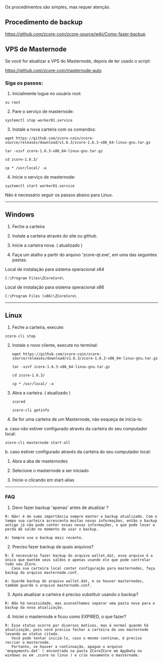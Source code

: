 Os procedimentos são simples, mas requer atenção.

## Procedimento de backup

https://github.com/zcore-coin/zcore-source/wiki/Como-fazer-backup


## VPS de Masternode

Se você for atualizar a VPS do Masternode, depois de ter usado o script:

https://github.com/zcore-coin/masternode-auto

### Siga os passos:

1. Inicialmente logue no usuário root: 

`su root`

2. Pare o serviço de masternode: 

`systemctl stop worker01.service`

3. Instale a nova carteira com os comandos:
```
wget https://github.com/zcore-coin/zcore-source/releases/download/v1.6.3/zcore-1.6.3-x86_64-linux-gnu.tar.gz

tar -xzvf zcore-1.6.3-x86_64-linux-gnu.tar.gz

cd zcore-1.6.3/

cp * /usr/local/ -a
```

4. Inicie o serviço de masternode:

`systemctl start worker01.service`

Não é necessário seguir os passos abaixo para Linux.

***



## Windows 

1. Feche a carteira

2. Instale a carteira através do site ou github.

3. Inicie a carteira nova. ( atualizado )

4. Faça um atalho a partir do arquivo 'zcore-qt.exe',
 em uma das seguintes pastas:
 
Local de instalação para sistema operacional x64

`C:\Program Files\ZCoreCore\`

Local de instalação para sistema operacional x86

`C:\Program Files (x86)\ZCoreCore\`

***


## Linux

1. Feche a carteira, execute:

  `zcore-cli stop`

2. Instale o novo cliente, execute no terminal:

   `wget https://github.com/zcore-coin/zcore-source/releases/download/v1.6.3/zcore-1.6.3-x86_64-linux-gnu.tar.gz`

   `tar -xzvf zcore-1.6.3-x86_64-linux-gnu.tar.gz`

   `cd zcore-1.6.3/`

   `cp * /usr/local/ -a`

3. Abra a carteira. ( atualizado )

   `zcored`

   `zcore-cli getinfo`

4. Se for uma carteira de um Masternode, não esqueça de inicia-lo:

 a. caso não estiver configurado através da carteira do seu computador local:

   `zcore-cli masternode start-all`

 b. caso estiver configurado através da carteira do seu computador local:

   1. Abra a aba de masternodes

   2. Selecione o masternode a ser iniciado

   3. Inicie-o clicando em start-alias

***



### FAQ

1. Devo fazer backup 'apenas' antes de atualizar ?
```
R: Não! é de suma importância sempre manter o backup atualizado. Com o tempo sua carteira acrescenta muitas novas informações, então o backup antigo já não pode conter essas novas informações, o que pode levar a perda de saldo no momento de usar o backup.
 
A: Sempre use o backup mais recente.
```

2. Preciso fazer backup de quais arquivos?

```
R: É necessário fazer backup do arquivo wallet.dat, esse arquivo é o único que mantém seus saldos e apenas usando ele que pode controlar todo seu ZCore.
   Caso sua carteira local conter configuração para masternodes, faça backup do arquivo masternode.conf.
 
A: Guarde backup do arquivo wallet.dat, e se houver masternodes, também guarde o arquivo masternode.conf.
```

3. Após atualizar a carteira é preciso substituir usando o backup?
```
R: Não há necessidade, mas aconselhamos separar uma pasta nova para o backup da nova atualização.
```

4. Iniciei o masternode e ficou como EXPIRED, o que fazer?
```
R: Esse status ocorre por diversos motivos, mas é normal quando há atualização, poís você precisa fechar a carteira do seu masternode levando ao status citado.
   Você pode tentar iniciá-lo, caso o mesmo continue, é preciso recriar o masternode. 
   Portanto, se houver a continuação, apague o arquivo 'mnpayments.dat' ( encontrado na pasta ZCoreZCore em AppData no windows ou em .zcore no linux ) e crie novamente o masternode.
```